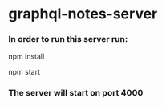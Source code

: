# graphql-notes-server

### In order to run this server run:

npm install 

npm start

### The server will start on port 4000
